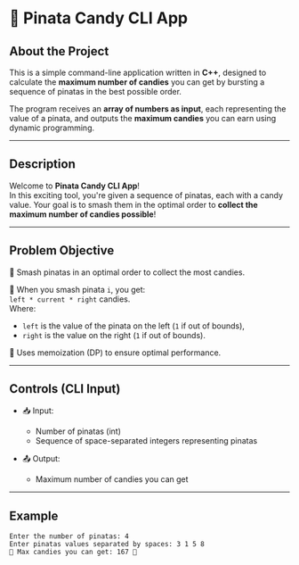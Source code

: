 # 🍬 Pinata Candy CLI App

## About the Project

This is a simple command-line application written in **C++**, designed to calculate the **maximum number of candies** you can get by bursting a sequence of pinatas in the best possible order.

The program receives an **array of numbers as input**, each representing the value of a pinata, and outputs the **maximum candies** you can earn using dynamic programming.

---

## Description

Welcome to **Pinata Candy CLI App**!  
In this exciting tool, you're given a sequence of pinatas, each with a candy value. Your goal is to smash them in the optimal order to **collect the maximum number of candies possible**!

---

## Problem Objective

🎯 Smash pinatas in an optimal order to collect the most candies.

🍭 When you smash pinata `i`, you get:  
`left * current * right` candies.  
Where:
- `left` is the value of the pinata on the left (`1` if out of bounds),
- `right` is the value on the right (`1` if out of bounds).

🧠 Uses memoization (DP) to ensure optimal performance.

---

## Controls (CLI Input)

- 📥 Input:  
  - Number of pinatas (int)  
  - Sequence of space-separated integers representing pinatas

- 📤 Output:  
  - Maximum number of candies you can get

---

## Example

```plaintext
Enter the number of pinatas: 4  
Enter pinatas values separated by spaces: 3 1 5 8  
🎉 Max candies you can get: 167 🎉
